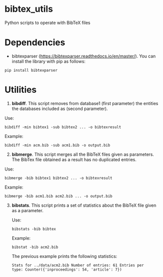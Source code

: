 # bibtex_utils
Python scripts to operate with BibTeX files

# Dependencies
* bibtexparser (https://bibtexparser.readthedocs.io/en/master/).
You can install the library with pip as follows:

<code>pip install bibtexparser</code>

# Utilities

1. **bibdiff**. This script removes from database1 (first parameter) the entities the databases included as (second parameter).

  Use:

  <code>bibdiff -min bibtex1 -sub bibtex2 ... -o bibtexresult </code>

  Example:

  <code>bibdiff -min acm.bib -sub acm1.bib -o output.bib</code>

2. **bibmerge**. This script merges all the BibTeX files given as parameters. The BibTex file obtained as a result has no duplicated entries.

  Use:

  <code>bibmerge -bib bibtex1 bibtex2 ... -o bibtexresult </code>

  Example:

  <code>bibmerge -bib acm1.bib acm2.bib ... -o output.bib</code>

  
3. **bibstats**. This script prints a set of statistics about the BibTeX file given as a parameter. 

	Use:

	<code>bibstats -bib bibtex</code>

	Example:
	
	<code>bibstat -bib acm2.bib</code>
  
	The previous example prints the following statistics:
  
	<code>Stats for  ../data/acm2.bib
	Number of entries: 61
	Entries per type: Counter({'inproceedings': 54, 'article': 7})</code>